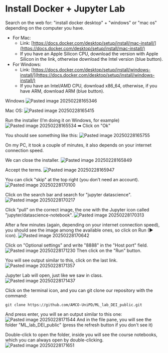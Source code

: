 # Install Docker + Jupyter Lab

Search on the web for: "install docker desktop" + "windows" or "mac os" depending on the computer you have.
- For Mac:
  - Link: [https://docs.docker.com/desktop/setup/install/mac-install/](https://docs.docker.com/desktop/setup/install/mac-install/)
  - If you have an Apple Silicon CPU, download the version with Apple Silicon in the link, otherwise download the Intel version (blue button).
- For Windows:
  - Link: [https://docs.docker.com/desktop/setup/install/windows-install/](https://docs.docker.com/desktop/setup/install/windows-install/)
  - If you have an Intel/AMD CPU, download x86_64, otherwise, if you have ARM, download ARM (blue button).

Windows
![Pasted image 20250228165346](https://github.com/user-attachments/assets/db8f59bd-8d86-4a3a-bd47-8007b768b3cc)

Mac OS:
![Pasted image 20250228165415](https://github.com/user-attachments/assets/e18501d7-1b1d-465e-a4b7-dcdac2449b89)

Run the installer (I’m doing it on Windows, for example)
![Pasted image 20250228165534](https://github.com/user-attachments/assets/8f08a98e-d92c-4413-9ef0-62c6233d4043)
➡ Click on "Ok"

You should see something like this:
![Pasted image 20250228165755](https://github.com/user-attachments/assets/6fb05676-0eae-4164-a921-c2149ee34087)

On my PC, it took a couple of minutes, it also depends on your internet connection speed.

We can close the installer.
![Pasted image 20250228165849](https://github.com/user-attachments/assets/dc8bac65-11cc-40d4-96b2-47a7a673f337)

Accept the terms.
![Pasted image 20250228165947](https://github.com/user-attachments/assets/017f8d9c-71f9-4a09-ba35-d77de81b4fb3)

You can click "skip" at the top right (you don’t need an account).
![Pasted image 20250228170100](https://github.com/user-attachments/assets/91795fe7-afde-47a6-a402-261c27390ce4)

Click on the search bar and search for "jupyter datascience".
![Pasted image 20250228170217](https://github.com/user-attachments/assets/7b688654-b1a3-42a6-bece-84ac2ac3fa71)

Click "pull" on the correct image, the one with the Jupyter icon called "jupyter/datascience-notebook".
![Pasted image 20250228170313](https://github.com/user-attachments/assets/c5e57837-cd75-42e8-a3f0-704f17a18781)

After a few minutes (again, depending on your internet connection speed), you should see the image among the available ones, so click on Run (▶ icon).
![Pasted image 20250228170642](https://github.com/user-attachments/assets/1cb470f9-744d-4510-aa72-e1f506dce0dc)

Click on "Optional settings" and write "8888" in the "Host port" field.
![Pasted image 20250228171230](https://github.com/user-attachments/assets/2bf41ecc-60a1-4f1f-8d90-a13289e38d37)
Then click on the "Run" button.

You will see output similar to this, click on the last link.
![Pasted image 20250228171357](https://github.com/user-attachments/assets/0c3b2c5e-51f4-424d-b935-b1db6641411b)

Jupyter Lab will open, just like we saw in class.
![Pasted image 20250228171437](https://github.com/user-attachments/assets/a2a3c9b0-496a-4578-9010-c461686ccd86)

Click on the terminal icon, and you can git clone our repository with the command:
```
git clone https://github.com/AMCO-UniPD/ML_lab_DEI_public.git
```
And press enter, you will se an output similar to this one:
![Pasted image 20250228171544](https://github.com/user-attachments/assets/5106537a-30c8-4cda-9c6e-b0b87f76e8f3)
And in the file pane, you will see the folder "ML_lab_DEI_public" (press the refresh button if you don't see it)

Double-click to open the folder, inside you will see the course notebooks, which you can always open by double-clicking.
![Pasted image 20250228171651](https://github.com/user-attachments/assets/c4fe2ee6-3456-4ef3-b8e8-ab1ba85f147c)

